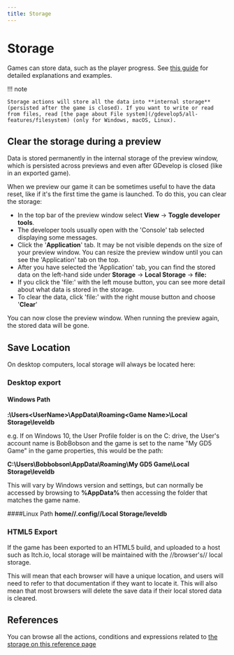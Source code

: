 ```yaml
---
title: Storage
---
```

# Storage

Games can store data, such as the player progress. See [this guide](/gdevelop5/tutorials/storage-action-explained) for detailed explanations and examples.

!!! note

    Storage actions will store all the data into **internal storage** (persisted after the game is closed). If you want to write or read from files, read [the page about File system](/gdevelop5/all-features/filesystem) (only for Windows, macOS, Linux).

## Clear the storage during a preview

Data is stored permanently in the internal storage of the preview window, which is persisted across previews and even after GDevelop is closed (like in an exported game).

When we preview our game it can be sometimes useful to have the data reset, like if it's the first time the game is launched. To do this, you can clear the storage:

  - In the top bar of the preview window select **View** -> **Toggle developer tools**.
  - The developer tools usually open with the 'Console' tab selected displaying some messages.
  - Click the '**Application**' tab. It may be not visible depends on the size of your preview window. You can resize the preview window until you can see the 'Application' tab on the top.
  - After you have selected the 'Application' tab, you can find the stored data on the left-hand side under **Storage** -> **Local Storage** -> **file:**
  - If you click the 'file:' with the left mouse button, you can see more detail about what data is stored in the storage.
  - To clear the data, click 'file:' with the right mouse button and choose '**Clear**'

You can now close the preview window. When running the preview again, the stored data will be gone.

## Save Location

On desktop computers, local storage will always be located here:

### Desktop export
#### Windows Path
**<User Path Drive Letter>:\Users\<UserName>\AppData\Roaming\<Game Name>\Local Storage\leveldb**

e.g. If on Windows 10, the User Profile folder is on the C: drive, the User's account name is BobBobson and the game is set to the name "My GD5 Game" in the game properties, this would be the path:

**C:\Users\Bobbobson\AppData\Roaming\My GD5 Game\Local Storage\leveldb**

This will vary by Windows version and settings, but can normally be accessed by browsing to **%AppData%** then accessing the folder that matches the game name.

####Linux Path
**home/<UserName>/.config/<Game Name>/Local Storage/leveldb**

### HTML5 Export
If the game has been exported to an HTML5 build, and uploaded to a host such as Itch.io, local storage will be maintained with the //browser's// local storage.

This will mean that each browser will have a unique location, and users will need to refer to that documentation if they want to locate it. This will also mean that most browsers will delete the save data if their local stored data is cleared.

## References

You can browse all the actions, conditions and expressions related to [the storage on this reference page](/gdevelop5/all-features/storage/reference/)